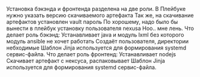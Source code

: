 Установка бэкэнда и фронтенда разделена на две роли.
В Плейбуке нужно указать версию скачиваемого артефакта
Так же, на скачивание артефактов установлен vault пароль
По хорошему, надо было бы вынести в плейбук установку пользователя nexusa
Ноо.. мне лень. 
Что делает роль бэкэнд:
Устанавливает java и модуль lxml без которого модуль ansible не хочет работать
Создаёт пользователя, директории небходимые
Шаблон Jinja используется для формирования systemd сервис-файла.
Что делает роль фронтенд:
Устанавливает nodejs
Скачивает артефакт с нексуса, распаковывает
Шаблон Jinja используется для формирования systemd сервис-файла.